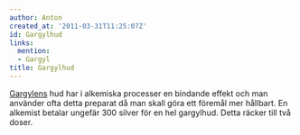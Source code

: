 ```yaml
---
author: Anton
created_at: '2011-03-31T11:25:07Z'
id: Gargylhud
links:
  mention:
  - Gargyl
title: Gargylhud
---
```


[Gargylens] hud har i alkemiska processer en bindande effekt och man använder ofta detta preparat då
man skall göra ett föremål mer hållbart. En alkemist betalar ungefär 300 silver för en hel
gargylhud. Detta räcker till två doser.

  [Gargylens]: Gargyl
